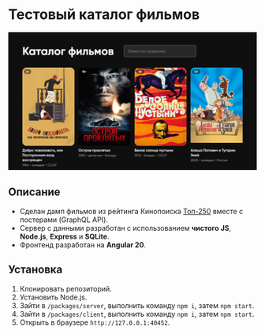 # Тестовый каталог фильмов

![](misc/images/preview.webp)

## Описание

- Сделан дамп фильмов из рейтинга Кинопоиска [Топ-250](https://www.kinopoisk.ru/lists/movies/top250/) вместе с постерами (GraphQL API).
- Сервер с данными разработан с использованием **чистого JS**, **Node.js**, **Express** и **SQLite**.
- Фронтенд разработан на **Angular 20**.

## Установка

1. Клонировать репозиторий.
2. Установить Node.js.
3. Зайти в ```/packages/server```, выполнить команду ```npm i```, затем ```npm start```.
4. Зайти в ```/packages/client```, выполнить команду ```npm i```, затем ```npm start```.
5. Открыть в браузере ```http://127.0.0.1:40452```.